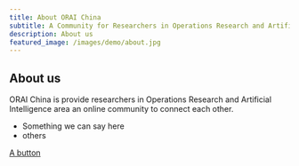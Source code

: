 ```yaml
---
title: About ORAI China
subtitle: A Community for Researchers in Operations Research and Artificial Intelligence
description: About us
featured_image: /images/demo/about.jpg
---
```


## About us

ORAI China is provide researchers in Operations Research and Artificial Intelligence area an online community to connect each other.

* Something we can say here
* others

<a href="https://operations-research-science.github.io/about" class="button button--large">A button</a>

